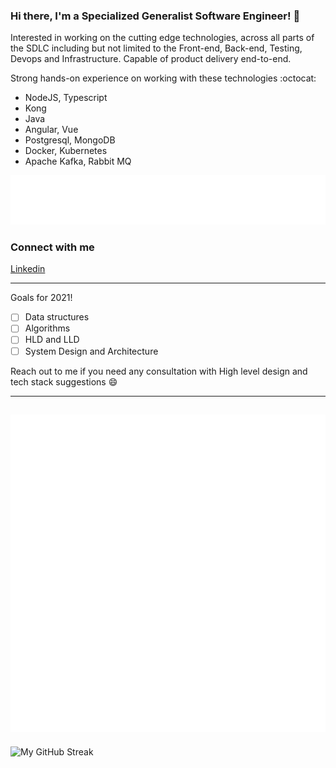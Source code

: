 ### Hi there, I'm a Specialized Generalist Software Engineer! :rocket: 

Interested in working on the cutting edge technologies, across all parts of the SDLC including but not limited to the 
Front-end, Back-end, Testing, Devops and Infrastructure.
Capable of product delivery end-to-end.

Strong hands-on experience on working with these technologies  :octocat:
- NodeJS, Typescript
- Kong
- Java
- Angular, Vue
- Postgresql, MongoDB
- Docker, Kubernetes
- Apache Kafka, Rabbit MQ

![Metrics](/metrics.plugin.topics.icons.svg)

### Connect with me
[Linkedin]

---

Goals for 2021!
- [ ] Data structures 
- [ ] Algorithms
- [ ] HLD and LLD
- [ ] System Design and Architecture

Reach out to me if you need any consultation with High level design and tech stack suggestions :smile:

---
![Metrics](/metrics.plugin.habits.facts.svg)
---
<img src="https://github-readme-streak-stats.herokuapp.com?user=shreyas-segu&theme=monokai&date_format=M%20j%5B%2C%20Y%5D&background=DD272700&dates=DD741D&border=C1C1C1" alt="My GitHub Streak" />

<!-- Variables -->
[Linkedin]: https://linkedin.com/in/shreyassegu/
